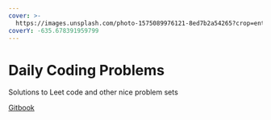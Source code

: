 ```yaml
---
cover: >-
  https://images.unsplash.com/photo-1575089976121-8ed7b2a54265?crop=entropy&cs=srgb&fm=jpg&ixid=MnwxOTcwMjR8MHwxfHNlYXJjaHw0fHxjb2Rpbmd8ZW58MHx8fHwxNjQwNjcwMTE0&ixlib=rb-1.2.1&q=85
coverY: -635.678391959799
---
```


# Daily Coding Problems

Solutions to Leet code and other nice problem sets

[Gitbook](https://sumit-chaudhary.gitbook.io/leetcode-solutions/)
